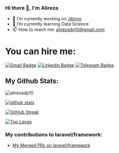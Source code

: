 ### Hi there 👋, I'm Alireza

- 🔭 I’m currently working on [Jibimo](https://jibimo.com)
- 🌱 I’m currently learning Data Science
- 📫 How to reach me: alirezadp10@gmail.com

# You can hire me:

[![Gmail Badge](https://img.shields.io/badge/-alirezadp10@gmail.com-c14438?style=flat&logo=Gmail&logoColor=white&link=mailto:alirezadp10@gmail.com)](mailto:alirezadp10@gmail.com)
[![Linkedin Badge](https://img.shields.io/badge/-alirezadp10-0072b1?style=flat&logo=Linkedin&logoColor=white&link=https://linkedin.com/in/alireza-goodarzi-63aa121b2/)](https://linkedin.com/in/alireza-goodarzi-63aa121b2/) 
[![Telegram Badge](https://img.shields.io/badge/-Telegram-blue?style=flat&logo=telegram&logoColor=white&link=https://t.me/alirezadp10/)](https://t.me/alirezadp10/)

## My Github Stats:

![alirezadp10](https://komarev.com/ghpvc/?username=alirezadp10)

[![github stats](https://github-readme-stats.vercel.app/api?username=alirezadp10)](https://github.com/anuraghazra/github-readme-stats) 

[![GitHub Streak](https://streak-stats.demolab.com/?user=alirezadp10)](https://git.io/streak-stats)

[![Top Langs](https://github-readme-stats.vercel.app/api/top-langs/?username=alirezadp10&layout=compact)](https://github.com/alirezadp10/github-readme-stats)

### My contributions to laravel/framework:

- <a href="https://github.com/laravel/framework/pulls?q=is%3Apr+is%3Amerged+author%3Aalirezadp10+"> My Merged PRs on laravel/framework</a>

